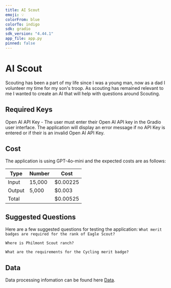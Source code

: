 ```yaml
---
title: AI Scout
emoji: 💡
colorFrom: blue
colorTo: indigo
sdk: gradio
sdk_version: "4.44.1"
app_file: app.py
pinned: false
---
```


# AI Scout
Scouting has been a part of my life since I was a young man, now as a dad I volunteer my time for my son's troop.  As scouting has remained relevant to me I wanted to create an AI that will help with questions around Scouting.

## Required Keys
Open AI API Key - The user must enter their Open AI API key in the Gradio user interface.  The application will display an error message if 
no API Key is entered or if their is an invalid Open AI API Key.

## Cost
The application is using GPT-4o-mini and the expected costs are as follows:

| Type   | Number | Cost     |
| ------ | ------ | -------- |
| Input  | 15,000 | $0.00225 |
| Output |  5,000 | $0.003   |
| Total  |        | $0.00525 |

## Suggested Questions
Here are a few suggested questions for testing the application:
`What merit badges are required for the rank of Eagle Scout?`

`Where is Philmont Scout ranch?`

`What are the requirements for the Cycling merit badge?`

## Data
Data processing infomation can be found here [Data](./data/data.md).